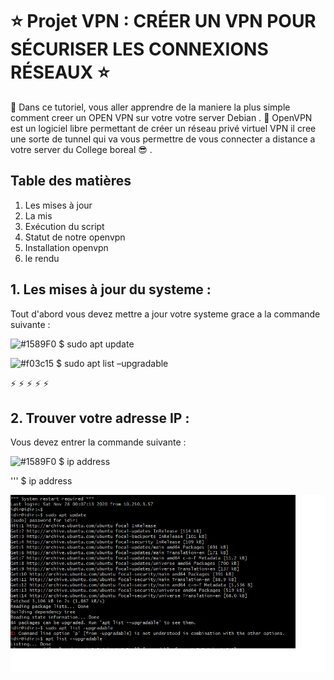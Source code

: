 # :star: Projet VPN  : CRÉER UN VPN POUR SÉCURISER LES CONNEXIONS RÉSEAUX  :star:
:rose: Dans ce tutoriel, vous aller apprendre de la maniere la plus simple comment creer un OPEN VPN sur votre votre server Debian . :rose:
OpenVPN est un logiciel libre permettant de créer un réseau privé virtuel VPN   il cree une sorte de tunnel qui va vous permettre de vous connecter a distance a votre server du College boreal :sunglasses:  . 


## Table des matières
  1. Les mises à jour
  2. La mis
  3. Exécution du script
  4. Statut de notre openvpn
  6. Installation openvpn
  7. le rendu
  
  
## 1. Les mises à jour du systeme :
Tout d'abord vous devez mettre a jour votre systeme grace a la commande suivante :

 ![#1589F0](https://via.placeholder.com/15/1589F0/000000?text=+)  $ sudo apt update 



![#f03c15](https://via.placeholder.com/15/f03c15/000000?text=+)  $ sudo apt list –upgradable

:zap:                   :zap:                 :zap:                     :zap:                     :zap:

## 2. Trouver votre adresse IP :

Vous devez entrer la commande suivante :

![#1589F0](https://via.placeholder.com/15/1589F0/000000?text=+)  $ ip address

'''
$ ip address

<img src="1.png" width="600" heigth="440"></img>



